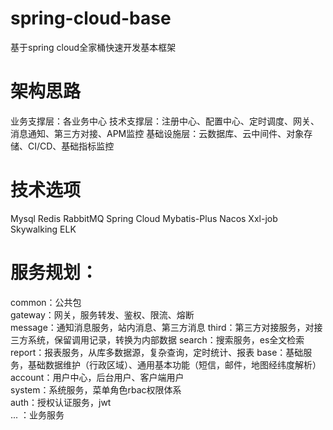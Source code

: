 # spring-cloud-base
基于spring cloud全家桶快速开发基本框架  

# 架构思路
业务支撑层：各业务中心
技术支撑层：注册中心、配置中心、定时调度、网关、消息通知、第三方对接、APM监控
基础设施层：云数据库、云中间件、对象存储、CI/CD、基础指标监控

# 技术选项
Mysql
Redis
RabbitMQ
Spring Cloud
Mybatis-Plus
Nacos
Xxl-job
Skywalking
ELK


# 服务规划：
common：公共包  
gateway：网关，服务转发、鉴权、限流、熔断  
message：通知消息服务，站内消息、第三方消息
third：第三方对接服务，对接三方系统，保留调用记录，转换为内部数据
search：搜索服务，es全文检索
report：报表服务，从库多数据源，复杂查询，定时统计、报表
base：基础服务，基础数据维护（行政区域）、通用基本功能（短信，邮件，地图经纬度解析）  
account：用户中心，后台用户、客户端用户  
system：系统服务，菜单角色rbac权限体系  
auth：授权认证服务，jwt   
... ：业务服务